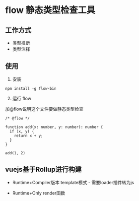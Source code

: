 # flow 静态类型检查工具
## 工作方式 ##
- 类型推断
- 类型注释
## 使用
1. 安装

`npm install -g flow-bin`

2. 运行 flow

加@flow说明这个文件要做静态类型检查
```
/* @flow */

function add(x: number, y: number): number {
  if (x, y) {
    return x + y;
  }
}

add(1, 2)
```

## vuejs基于Rollup进行构建
- Runtime+Compiler版本
template模式 - 需要loader插件转为js

- Runtime+Only
render函数